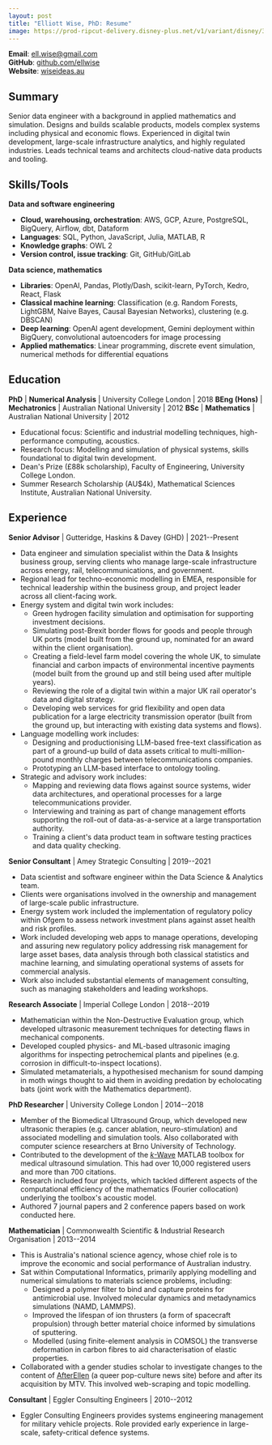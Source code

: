 ```yaml
---
layout: post
title: "Elliott Wise, PhD: Resume"
image: https://prod-ripcut-delivery.disney-plus.net/v1/variant/disney/3136595AE132B2B525E3E1A576C2F6BA05519425C94D002FF67EA633A99D58C9/scale?aspectRatio=1.78&format=jpeg
---
```


**Email**: [ell.wise@gmail.com](mailto:ell.wise@gmail.com)  
**GitHub**: [github.com/ellwise](https://github.com/ellwise)  
**Website**: [wiseideas.au](https://wiseideas.au)

## Summary

Senior data engineer with a background in applied mathematics and simulation.
Designs and builds scalable products, models complex systems including physical and economic flows.
Experienced in digital twin development, large-scale infrastructure analytics, and highly regulated industries.
Leads technical teams and architects cloud-native data products and tooling.

## Skills/Tools

**Data and software engineering**

- **Cloud, warehousing, orchestration**: AWS, GCP, Azure, PostgreSQL, BigQuery, Airflow, dbt, Dataform
- **Languages**: SQL, Python, JavaScript, Julia, MATLAB, R
- **Knowledge graphs**: OWL 2
- **Version control, issue tracking**: Git, GitHub/GitLab

**Data science, mathematics**

- **Libraries**: OpenAI, Pandas, Plotly/Dash, scikit-learn, PyTorch, Kedro, React, Flask
- **Classical machine learning**: Classification (e.g. Random Forests, LightGBM, Naive Bayes, Causal Bayesian Networks), clustering (e.g. DBSCAN)
- **Deep learning**: OpenAI agent development, Gemini deployment within BigQuery, convolutional autoencoders for image processing
- **Applied mathematics**: Linear programming, discrete event simulation, numerical methods for differential equations

## Education

**PhD** | **Numerical Analysis** | University College London | 2018
**BEng (Hons)** | **Mechatronics** | Australian National University | 2012
**BSc** | **Mathematics** | Australian National University | 2012

- Educational focus: Scientific and industrial modelling techniques, high-performance computing, acoustics.
- Research focus: Modelling and simulation of physical systems, skills foundational to digital twin development.
- Dean's Prize (£88k scholarship), Faculty of Engineering, University College London.
- Summer Research Scholarship (AU$4k), Mathematical Sciences Institute, Australian National University.

## Experience

**Senior Advisor** \| Gutteridge, Haskins & Davey (GHD) \| 2021--Present

- Data engineer and simulation specialist within the Data & Insights business group, serving clients who manage large-scale infrastructure across energy, rail, telecommunications, and government.
- Regional lead for techno-economic modelling in EMEA, responsible for technical leadership within the business group, and project leader across all client-facing work.
- Energy system and digital twin work includes:
  - Green hydrogen facility simulation and optimisation for supporting investment decisions.
  - Simulating post-Brexit border flows for goods and people through UK ports (model built from the ground up, nominated for an award within the client organisation).
  - Creating a field-level farm model covering the whole UK, to simulate financial and carbon impacts of environmental incentive payments (model built from the ground up and still being used after multiple years).
  - Reviewing the role of a digital twin within a major UK rail operator's data and digital strategy.
  - Developing web services for grid flexibility and open data publication for a large electricity transmission operator (built from the ground up, but interacting with existing data systems and flows).
- Language modelling work includes:
  - Designing and productionising LLM-based free-text classification as part of a ground-up build of data assets critical to multi-million-pound monthly charges between telecommunications companies.
  - Prototyping an LLM-based interface to ontology tooling.
- Strategic and advisory work includes:
  - Mapping and reviewing data flows against source systems, wider data architectures, and operational processes for a large telecommunications provider.
  - Interviewing and training as part of change management efforts supporting the roll-out of data-as-a-service at a large transportation authority.
  - Training a client's data product team in software testing practices and data quality checking.

**Senior Consultant** \| Amey Strategic Consulting \| 2019--2021

- Data scientist and software engineer within the Data Science & Analytics team.
- Clients were organisations involved in the ownership and management of large-scale public infrastructure.
- Energy system work included the implementation of regulatory policy within Ofgem to assess network investment plans against asset health and risk profiles.
- Work included developing web apps to manage operations, developing and assuring new regulatory policy addressing risk management for large asset bases, data analysis through both classical statistics and machine learning, and simulating operational systems of assets for commercial analysis.
- Work also included substantial elements of management consulting, such as managing stakeholders and leading workshops.

**Research Associate** \| Imperial College London \| 2018--2019

- Mathematician within the Non-Destructive Evaluation group, which developed ultrasonic measurement techniques for detecting flaws in mechanical components.
- Developed coupled physics- and ML-based ultrasonic imaging algorithms for inspecting petrochemical plants and pipelines (e.g. corrosion in difficult-to-inspect locations).
- Simulated metamaterials, a hypothesised mechanism for sound damping in moth wings thought to aid them in avoiding predation by echolocating bats (joint work with the Mathematics department).

**PhD Researcher** \| University College London \| 2014--2018

- Member of the Biomedical Ultrasound Group, which developed new ultrasonic therapies (e.g. cancer ablation, neuro-stimulation) and associated modelling and simulation tools. Also collaborated with computer science researchers at Brno University of Technology.
- Contributed to the development of the [_k_-Wave](http://www.k-wave.org/) MATLAB toolbox for medical ultrasound simulation. This had over 10,000 registered users and more than 700 citations.
- Research included four projects, which tackled different aspects of the computational efficiency of the mathematics (Fourier collocation) underlying the toolbox's acoustic model.
- Authored 7 journal papers and 2 conference papers based on work conducted here.

**Mathematician** \| Commonwealth Scientific & Industrial Research Organisation \| 2013--2014

- This is Australia's national science agency, whose chief role is to improve the economic and social performance of Australian industry.
- Sat within Computational Informatics, primarily applying modelling and numerical simulations to materials science problems, including:
    - Designed a polymer filter to bind and capture proteins for antimicrobial use. Involved molecular dynamics and metadynamics simulations (NAMD, LAMMPS).
    - Improved the lifespan of ion thrusters (a form of spacecraft propulsion) through better material choice informed by simulations of sputtering.
    - Modelled (using finite-element analysis in COMSOL) the transverse deformation in carbon fibres to aid characterisation of elastic properties.
- Collaborated with a gender studies scholar to investigate changes to the content of [AfterEllen](https://www.afterellen.com/) (a queer pop-culture news site) before and after its acquisition by MTV. This involved web-scraping and topic modelling.

**Consultant** \| Eggler Consulting Engineers \| 2010--2012

- Eggler Consulting Engineers provides systems engineering management for military vehicle projects. Role provided early experience in large-scale, safety-critical defence systems.
